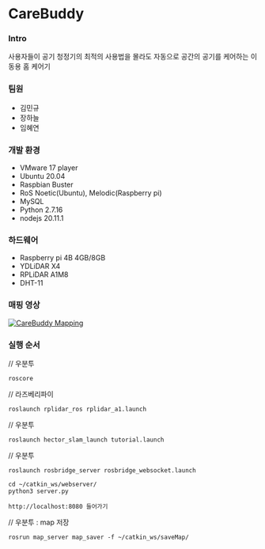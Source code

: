 # CareBuddy

### Intro
사용자들이 공기 청정기의 최적의 사용법을 몰라도 자동으로 공간의 공기를 케어하는 이동용 홈 케어기

### 팀원
- 김민규
- 장하늘
- 임혜연

### 개발 환경
- VMware 17 player
- Ubuntu 20.04
- Raspbian Buster
- RoS Noetic(Ubuntu), Melodic(Raspberry pi)
- MySQL
- Python 2.7.16
- nodejs 20.11.1

### 하드웨어
- Raspberry pi 4B 4GB/8GB
- YDLiDAR X4
- RPLiDAR A1M8
- DHT-11

### 매핑 영상
[![CareBuddy Mapping](https://img.youtube.com/vi/ebhQJ1M6wfo/0.jpg)](https://www.youtube.com/watch?v=ebhQJ1M6wfo)

### 실행 순서
// 우분투

    roscore

// 라즈베리파이

    roslaunch rplidar_ros rplidar_a1.launch 

// 우분투

    roslaunch hector_slam_launch tutorial.launch

// 우분투

    roslaunch rosbridge_server rosbridge_websocket.launch

    cd ~/catkin_ws/webserver/
    python3 server.py

    http://localhost:8080 들어가기

// 우분투 : map 저장

    rosrun map_server map_saver -f ~/catkin_ws/saveMap/


